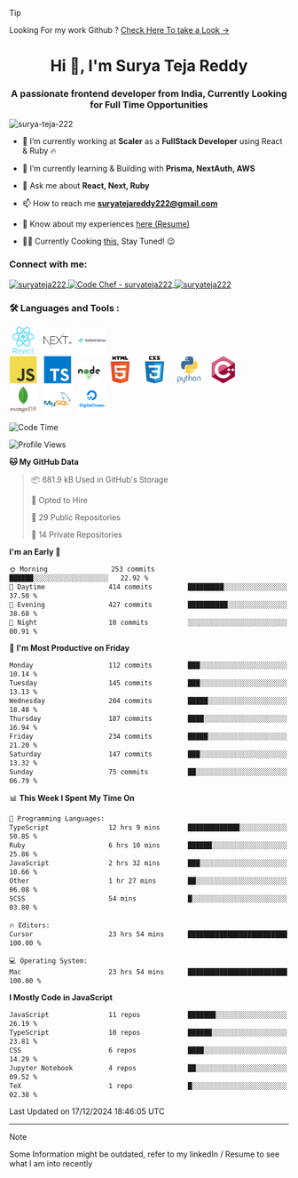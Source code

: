 > [!TIP]
> Looking For my work Github ? [Check Here To take a Look ->](https://github.com/suryateja-7)


<h1 align="center">Hi 👋, I'm Surya Teja Reddy</h1>
<h3 align="center">A passionate frontend developer from India, Currently Looking for Full Time Opportunities</h3>

<p align="left"> <img src="https://komarev.com/ghpvc/?username=surya-teja-222&label=Profile%20views&color=0e75b6&style=flat" alt="surya-teja-222" /> </p>

-   🔭 I’m currently working at **Scaler** as a **FullStack Developer** using React & Ruby 🔥

-   🌱 I’m currently learning & Building with **Prisma, NextAuth, AWS**

-   💬 Ask me about **React, Next, Ruby**

-   📫 How to reach me **<suryatejareddy222@gmail.com>**

-   📄 Know about my experiences [here (Resume)](https://suryaa-codes.vercel.app/resume)

-   🧑‍🍳 Currently Cooking [this](https://suryaa-codes.vercel.app/), Stay Tuned! 😉

<h3 align="left">Connect with me:</h3>
<p align="left">
    <a href="https://linkedin.com/in/suryateja222" target="blank">
        <img align="center"
            src="https://raw.githubusercontent.com/rahuldkjain/github-profile-readme-generator/master/src/images/icons/Social/linked-in-alt.svg"
            alt="suryateja222"
            height="40"
            width="40"
        />
    </a>
    <a href="https://www.codechef.com/users/suryateja222" target="blank">
    <img align="center"
            src="https://d2beiqkhq929f0.cloudfront.net/public_assets/assets/000/073/618/original/Codechef_icon.jpg" alt="Code Chef - suryateja222" height="40"
            width="40" />
    </a>
    <a href="https://www.leetcode.com/suryateja222" target="blank"><img align="center"
            src="https://raw.githubusercontent.com/rahuldkjain/github-profile-readme-generator/master/src/images/icons/Social/leet-code.svg"
            alt="suryateja222" height="40" width="40" /></a>
</p>

### 🛠️  Languages and Tools :


<div id="frameworks">
    <img src="icons_readme/react.svg" title="react" alt="react" width="50" height="50"  />&nbsp;&nbsp;
    <img src="icons_readme/nextjs.svg" title="nextjs" alt="next" width="50" height="50"  />&nbsp;&nbsp;
    <img src="icons_readme/tailwindcss.svg" title="tailwindcss" alt="tailwindcss" width="50" height="50"  />&nbsp;&nbsp;
</div>


<div id="languages-oops" >
    <img src="icons_readme/javascript.svg" title="javascript" alt="javascript" width="50" height="50"  />&nbsp;&nbsp;
     <img src="https://raw.githubusercontent.com/devicons/devicon/master/icons/typescript/typescript-original.svg" title="Typescript" alt="Typescript" width="50" height="50"  />&nbsp;&nbsp;
     <img src="https://raw.githubusercontent.com/devicons/devicon/master/icons/nodejs/nodejs-original-wordmark.svg"
      alt="nodejs" width="40" height="40" />&nbsp;&nbsp;
    <img src="icons_readme/html5.svg" title="HTML5" alt="html5" width="50" height="50"  />&nbsp;&nbsp;
    <img src="icons_readme/css3.svg" title="CSS3" alt="CSS3" width="50" height="50"  />&nbsp;&nbsp;
    <img src="icons_readme/python.svg" title="Python" alt="python" width="50" height="50"  />&nbsp;&nbsp;
    <img src="icons_readme/cpp.svg" title="cpp" alt="cpp" width="50" height="50"  />&nbsp;&nbsp;
</div>

<div id="languages-dbs">
    <img src="icons_readme/mongodb.svg" title="Mongodb" alt="Mongodb" width="50" height="50"  />&nbsp;&nbsp;
    <img src="icons_readme/mysql.svg" title="MySql" alt="Mysql" width="50" height="50"  />&nbsp;&nbsp;
    <img src="icons_readme/digitalocean.svg" title="DigitalOcean" alt="DigitalOcean" width="50" height="50"  />&nbsp;&nbsp;



<!--START_SECTION:waka-->
![Code Time](http://img.shields.io/badge/Code%20Time-718%20hrs%2043%20mins-blue)

![Profile Views](http://img.shields.io/badge/Profile%20Views-0-blue)

**🐱 My GitHub Data** 

> 📦 681.9 kB Used in GitHub's Storage 
 > 
> 💼 Opted to Hire
 > 
> 📜 29 Public Repositories 
 > 
> 🔑 14 Private Repositories 
 > 
**I'm an Early 🐤** 

```text
🌞 Morning                253 commits         ██████░░░░░░░░░░░░░░░░░░░   22.92 % 
🌆 Daytime                414 commits         █████████░░░░░░░░░░░░░░░░   37.50 % 
🌃 Evening                427 commits         ██████████░░░░░░░░░░░░░░░   38.68 % 
🌙 Night                  10 commits          ░░░░░░░░░░░░░░░░░░░░░░░░░   00.91 % 
```
📅 **I'm Most Productive on Friday** 

```text
Monday                   112 commits         ███░░░░░░░░░░░░░░░░░░░░░░   10.14 % 
Tuesday                  145 commits         ███░░░░░░░░░░░░░░░░░░░░░░   13.13 % 
Wednesday                204 commits         █████░░░░░░░░░░░░░░░░░░░░   18.48 % 
Thursday                 187 commits         ████░░░░░░░░░░░░░░░░░░░░░   16.94 % 
Friday                   234 commits         █████░░░░░░░░░░░░░░░░░░░░   21.20 % 
Saturday                 147 commits         ███░░░░░░░░░░░░░░░░░░░░░░   13.32 % 
Sunday                   75 commits          ██░░░░░░░░░░░░░░░░░░░░░░░   06.79 % 
```


📊 **This Week I Spent My Time On** 

```text
💬 Programming Languages: 
TypeScript               12 hrs 9 mins       █████████████░░░░░░░░░░░░   50.85 % 
Ruby                     6 hrs 10 mins       ██████░░░░░░░░░░░░░░░░░░░   25.86 % 
JavaScript               2 hrs 32 mins       ███░░░░░░░░░░░░░░░░░░░░░░   10.66 % 
Other                    1 hr 27 mins        ██░░░░░░░░░░░░░░░░░░░░░░░   06.08 % 
SCSS                     54 mins             █░░░░░░░░░░░░░░░░░░░░░░░░   03.80 % 

🔥 Editors: 
Cursor                   23 hrs 54 mins      █████████████████████████   100.00 % 

💻 Operating System: 
Mac                      23 hrs 54 mins      █████████████████████████   100.00 % 
```

**I Mostly Code in JavaScript** 

```text
JavaScript               11 repos            ███████░░░░░░░░░░░░░░░░░░   26.19 % 
TypeScript               10 repos            ██████░░░░░░░░░░░░░░░░░░░   23.81 % 
CSS                      6 repos             ████░░░░░░░░░░░░░░░░░░░░░   14.29 % 
Jupyter Notebook         4 repos             ██░░░░░░░░░░░░░░░░░░░░░░░   09.52 % 
TeX                      1 repo              █░░░░░░░░░░░░░░░░░░░░░░░░   02.38 % 
```




 Last Updated on 17/12/2024 18:46:05 UTC
<!--END_SECTION:waka-->

---


> [!NOTE]
> Some Information might be outdated, refer to my linkedIn / Resume to see what I am into recently
